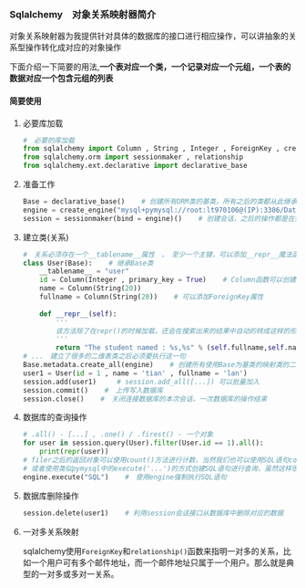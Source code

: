 ### Sqlalchemy　对象关系映射器简介

对象关系映射器为我提供针对具体的数据库的接口进行相应操作，可以讲抽象的关系型操作转化成对应的对象操作

下面介绍一下简要的用法,**一个表对应一个类，一个记录对应一个元组，一个表的数据对应一个包含元组的列表**

#### 简要使用

1. 必要库加载

   ```python
   #　必要的库加载
   from sqlalchemy import Column , String , Integer , ForeignKey , create_engine , and_ , or_ , text    # text创建SQL语句文本
   from sqlalchemy.orm import sessionmaker , relationship
   from sqlalchemy.ext.declarative import declarative_base
   ```

2. 准备工作

   ```python
   Base = declarative_base()    # 创建所有ORM类的基类，所有之后的类都从此继承得到
   engine = create_engine("mysql+pymysql://root:lt970106@(IP):3306/Databasename" , echo = True , max_overflow = 5)    # 使用具体的数据库驱动建立连接引擎,"数据库+数据库驱动名://user:passw@(IP):端口/数据库名称",echo属性可以显示每一次的SQL查询语句 , max_overflow限制最大连接数
   session = sessionmaker(bind = engine)()    # 创建会话，之后的操作都是在会话上建立起来的
   ```

3. 建立类(关系)

   ```python
   #　关系必须存在一个__tablename__属性　，　至少一个主键，可以添加__repr__魔法函数实现对repr()函数的支持用来实现对一个对象数据的表达
   class User(Base):    # 继承Base类
       __tablename__ = "user"
       id = Column(Integer , primary_key = True)    # Column函数可以创建一个对应二维表额一列数据的映射
       name = Column(String(20))
       fullname = Column(String(20))    # 可以添加ForeignKey属性
       
       def __repr__(self):
           '''
           该方法除了在repr()的时候加载，还会在搜索出来的结果中自动的转成这样的形式
           '''
           return "The student named : %s,%s" % (self.fullname,self.name)
   # ...　建立了很多的二维表类之后必须要执行这一句
   Base.metadata.create_all(engine)    # 创建所有使用Base为基类的映射类的二维表
   user1 = User(id = 1 , name = 'tian' , fullname = 'lan')
   session.add(user1)     # session.add_all([...]) 可以批量加入
   session.commit()    #　上传写入数据库
   session.close()    #　关闭连接数据库的本次会话，一次数据库的操作结束
   ```

4. 数据库的查询操作

   ```python
   # .all() - [...] , .one() / .firest() - 一个对象
   for user in session.query(User).filter(User.id == 1).all():
       print(repr(user))
   # filer之后的返回对象可以使用count()方法进行计数，当然我们也可以使用SQL语句count计数方法进行计数
   # 或者使用类似pymysql中的execute('...')的方式创建SQL语句进行查询，虽然这样很有扩展价值但是不是很符合ORM的理念，如果需要这样执行建议直接使用pymysql库
   engine.execute("SQL")    #　使用engine强制执行SQL语句
   ```

5. 数据库删除操作

   ```python
   session.delete(user1)    # 利用session会话接口从数据库中删除对应的数据
   ```

6. 一对多关系映射

   sqlalchemy使用`ForeignKey`和`relationship()`函数来指明一对多的关系，比如一个用户可有多个邮件地址，而一个邮件地址只属于一个用户。那么就是典型的一对多或多对一关系。

